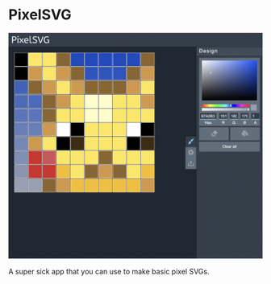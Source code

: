 # PixelSVG
![Screenshot](dark-screenshot.png)

A super sick app that you can use to make basic pixel SVGs.
